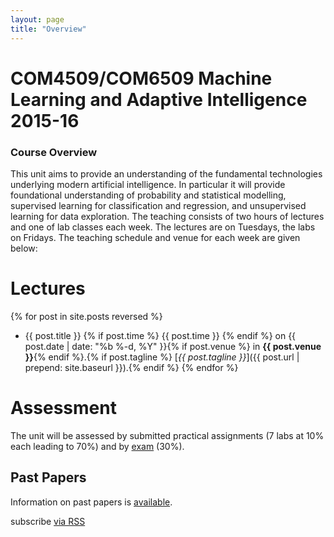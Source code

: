 ```yaml
---
layout: page
title: "Overview"
---
```


COM4509/COM6509 Machine Learning and Adaptive Intelligence 2015-16
==================================================================

### Course Overview

This unit aims to provide an understanding of the fundamental technologies underlying modern artificial intelligence. In particular it will provide foundational understanding of probability and statistical modelling, supervised learning for classification and regression, and unsupervised learning for data exploration. The teaching consists of two hours of lectures and one of lab classes each week. The lectures are on Tuesdays, the labs on Fridays. The teaching schedule and venue for each week are given below:

# Lectures

{% for post in site.posts reversed %}
- {{ post.title }} {% if post.time %} {{ post.time }} {% endif %} on {{ post.date | date: "%b %-d, %Y" }}{% if post.venue %} in **{{ post.venue }}**{% endif %}.{% if post.tagline %} [*{{ post.tagline }}*]({{ post.url | prepend: site.baseurl }}).{% endif %}
{% endfor %}

# Assessment

The unit will be assessed by submitted practical assignments (7 labs at 10% each leading to 70%) and by [exam](./exam.html) (30%). 

Past Papers
-----------

Information on past papers is [available](./coursePastPapers.html).

<p class="rss-subscribe">subscribe <a href="{{ "/assets/rss/feed.xml" | prepend: site.baseurl }}">via RSS</a></p>

